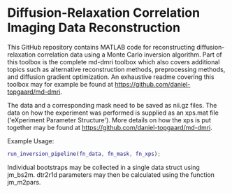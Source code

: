 # Diffusion-Relaxation Correlation Imaging Data Reconstruction

This GitHub repository contains MATLAB code for reconstructing diffusion-relaxation correlation data using a Monte Carlo inversion algorithm. Part of this toolbox is the complete md-dmri toolbox which also covers additional topics such as alternative reconstruction methods, preprocessing methods, and diffusion gradient optimization. An exhaustive readme covering this toolbox may for example be found at https://github.com/daniel-topgaard/md-dmri.

The data and a corresponding mask need to be saved as nii.gz files. The data on how the experiment was performed is supplied as an xps.mat file ('eXperiment Parameter Structure'). More details on how the xps is put together may be found at https://github.com/daniel-topgaard/md-dmri.

Example Usage:

```matlab
run_inversion_pipeline(fn_data, fn_mask, fn_xps);
```

Individual bootstraps may be collected in a single data struct using jm_bs2m. dtr2r1d parameters may then be calculated using the function jm_m2pars.